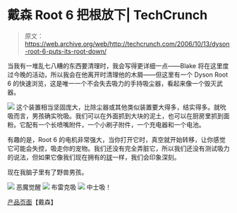 # 戴森 Root 6 把根放下| TechCrunch

> 原文：<https://web.archive.org/web/http://techcrunch.com/2006/10/13/dyson-root-6-puts-its-root-down/>

当我有一堆乱七八糟的东西要清理时，我会写得更详细一点——Blake 将在这里度过今晚的活动，所以我会在他离开时清理他的木屑——但这里有一个 Dyson Root 6 的快速浏览，这是唯一一个不会失去吸力的手持吸尘器，看起来像一个毁灭武器。

![](img/7989a3bf7cf5b562582dcbb5f4648019.png)
这个装置相当坚固庞大，比除尘器或其他类似装置要大得多，结实得多。就吮吸而言，男孩确实吮吸。我们可以在外面抓到大块的泥土，也可以在厨房里抓到面粉。它配有一个长喷嘴附件，一个小刷子附件，一个充电器和一个电池。

有趣的是，Root 6 的电机非常强大，当你打开它时，真空就开始转移，让你感觉它可能会失控，吸走你的宠物。我们还没有完全弄脏它，所以我们还没有测试吸力的说法，但如果它像我们现在拥有的[球](https://web.archive.org/web/20150515143732/http://www.dyson.com/the-ball/default.asp?sinavtype=menu)一样，我们会印象深刻。

现在我脑子里有了野兽男孩。

![](img/a487b3642e9123b22e48162fb1963135.png)
恶魔觉醒
![](img/a2be70ee17821914130ad9d767c8018d.png)
布雷克吸
![](img/13c426bf34711ae8890a5a432b134fc9.png)
中士吸！

[产品页面](https://web.archive.org/web/20150515143732/http://www.dyson.com/homepage.asp)【戴森】